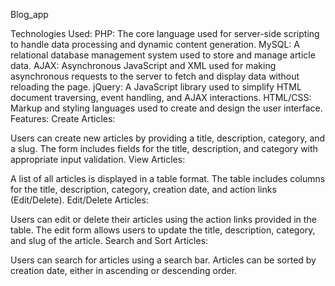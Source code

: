 Blog_app

Technologies Used:
PHP: The core language used for server-side scripting to handle data processing and dynamic content generation.
MySQL: A relational database management system used to store and manage article data.
AJAX: Asynchronous JavaScript and XML used for making asynchronous requests to the server to fetch and display data without reloading the page.
jQuery: A JavaScript library used to simplify HTML document traversing, event handling, and AJAX interactions.
HTML/CSS: Markup and styling languages used to create and design the user interface.
Features:
Create Articles:

Users can create new articles by providing a title, description, category, and a slug.
The form includes fields for the title, description, and category with appropriate input validation.
View Articles:

A list of all articles is displayed in a table format.
The table includes columns for the title, description, category, creation date, and action links (Edit/Delete).
Edit/Delete Articles:

Users can edit or delete their articles using the action links provided in the table.
The edit form allows users to update the title, description, category, and slug of the article.
Search and Sort Articles:

Users can search for articles using a search bar.
Articles can be sorted by creation date, either in ascending or descending order.
